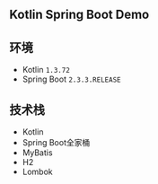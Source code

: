 ## Kotlin Spring Boot Demo

## 环境

- Kotlin `1.3.72`
- Spring Boot `2.3.3.RELEASE`

## 技术栈

- Kotlin
- Spring Boot全家桶
- MyBatis
- H2
- Lombok